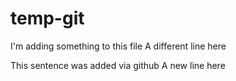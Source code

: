 # temp-git

I'm adding something to this file
A different line here

This sentence was added via github
A new line here
